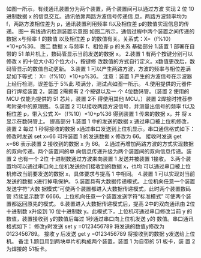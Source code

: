 如图一所示，有线通讯装置分为两个装置，两个装置间可以通过方波
实现 2 位 10 进制数据 x 的信息交互。通讯依靠两路方波信号传递信
息，两路方波频率均为 f，两路方波相位差为 p，通讯装置利用频率
f以及相位差 p的数值实现信息的传递。
图一 有线通讯检测装置示意图
如图二所示，通信过程中两个装置之间传递的数据 x与频率 f 的数值
以及相位差 p 的数值有关。关系式：X=（f%10）*10+p%36。
图二 数据 x 与频率 f、相位差 p 的关系
基础部分
1.装置 1 部署在自带的 51 单片机上，数码管显示当前发送的数据 x。
2.装置 1 有两个按键分别可以修改 x 的十位大小和个位大小，按键修
改数值的方式自行定义。x数值更改后，数码管显示的数值自动更新。
3.装置 1 可以产生两路方波，方波的频率与相位差满足如下等式：
X=（f%10）*10+p%36。
注意：装置 1 产生的方波信号在示波器上经行检测，误差低于 5%此
项满分，测试点如图一所示。
4.使用提供的元器件自行焊接装置 2，装置 2需拥有 2 个按键以及一
个 4位数码管。（装置 2 使用的 MCU 仅能为提供的 51 芯片，装置 2不
得使用其他 MCU。）装置 2焊接时推荐参考附录中的原理图。
5.装置 2 可以接收两路方波信号，并测量出信号的频率 f以及相位差
p，带入公式 X=（f%10）*10+p%36 得到装置 1 传来的数据 x，并
将 x显示在数码管上。
提高部分
1.装置 1 中的发送的数据 x 通过串口被上位机修改，装置 2 每过 1
秒将接收的数据 x通过串口发送到上位机显示。串口通信格式如下：
修改时发送 set x=66 可将装置 1 的发送数据 x 修改为 66。
接收时发送 get x=66 表示装置 2 接收到的数据 x 为 66。
2.通过再增加两路方波的方式实现数据的双向传递。两个装置间的单
向信息传递升级为两个装置间的双向信息传递。装置 2 也有一个 2位
十进制数通过方波来向装置 1 发送并被装置 1接收。
3.两个装置均可以通过串口向上位机发送他们接收到的数据 x，也均
可以通过串口被上位机修改当前要发送的数据 x，具体要求与提高 1
中相同。
4.装置 1 可以实现对当前发送的数据 x进行掉电保护。
5.装置具有大数据传递模式。上位机向任意一个装置发送字符“大数
据模式”可使两个装置都进入大数据传递模式，此时两个装置数码管
持续显示数字 6666。上位机向任意一个装置发送字符“标准模式”
可使两个装置都返回原先的模式。
6.装置进入大数据传递模式后，提高 2中的双向通讯由 2位十进制数
x升级到 10 位十进制数 y。此模式下，上位机可通过串口修改当前 y
的数值，装置接收到 y的数值后每过 1秒通过串口向上位机发送 y的
数值。串口通讯格式如下：
修改y时发送 set y =0123456789 将发送的数值y修改为0123456789。
接收 y 后发送 get y =0123456789 将接收到的数据 y发送给上位机。
备注
1.题目用到两块单片机构成两个装置，装置 1 为自带的 51 板卡，装
置 2为焊接的 51板卡。
